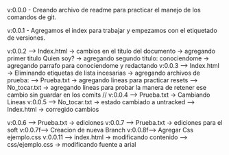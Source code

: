 v:0.0.0 - Creando archivo de readme para practicar el manejo de los comandos de git.

v:0.0.1 - Agregamos el index para trabajar y empezamos con el etiquetado de versiones.

v:0.0.2 --> Index.html      -> cambios en el titulo del documento
                            -> agregando primer titulo Quien soy?
                            -> agregando segundo titulo: conociendome
                            -> agregando parrafo para conociendome y redactando
v:0.0.3 --> Index.html      -> Eliminando etiquetas de lista incesarias
                            -> agregando archivos de prueba:
        --> Prueba.txt      -> agregando lineas para practicar resets
        --> No_tocar.txt    -> agregando lineas para probar la manera de retener ese cambio sin guardar en los comits
// v:0.0.4 --> Prueba.txt      -> Cambiando Lineas
v:0.0.5 --> No_tocar.txt    -> estado cambiado a untracked
        --> Index.html      -> corregido cambios

v:0.0.6 --> Prueba.txt      -> ediciones
v:0.0.7 --> Prueba.txt      -> ediciones para el soft
v:0.0.7f--> Creacion de nueva Branch
v:0.0.8f--> Agregar Css ejemplo.css
v:0.0.11    --> index.html      -> modificando contenido
            --> css/ejemplo.css -> modificando fuente a arial